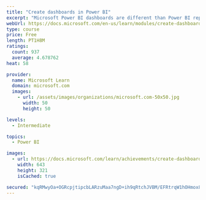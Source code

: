 ```yaml
---
title: "Create dashboards in Power BI"
excerpt: "Microsoft Power BI dashboards are different than Power BI reports. Dashboards allow report consumers to create a single artifact of directed data that is personalized just for them.  Dashboards can be comprised of pinned visuals that are taken from different reports. Where a Power BI report uses data from a single dataset, a Power BI dashboard can contain visuals from different datasets."
webUrl: https://docs.microsoft.com/en-us/learn/modules/create-dashboards-power-bi/
type: course
price: Free
length: PT1H8M
ratings:
  count: 937
  average: 4.678762
heat: 58

provider:
  name: Microsoft Learn
  domain: microsoft.com
  images:
    - url: /assets/images/organizations/microsoft.com-50x50.jpg
      width: 50
      height: 50

levels:
  - Intermediate

topics:
  - Power BI

images:
  - url: https://docs.microsoft.com/learn/achievements/create-dashboards-power-bi-social.png
    width: 643
    height: 321
    isCached: true

secured: "kqRMwyOa+OGRcpjtipcbLARzuMaa7ngD+ih9qRtchJVBM/EFRtrqW1hOHmox8vlDKyzisRFQvfE7+gqvCRaZpk3Yns5iIuHfMTba2KFibPQifO+lgtMXWnY8jC4Qt6Fy7nIgY6M4ev96zvhh6U6Xmu7R5NapQMTge4+9c5MwvYJG07b6VmvWDfGutB0bFaD5ygSzGkyl7/cm/HYYj7eA2NiKD8UrU+30XhS/hZSSOi7ovdKsSKeKYz6kWdwI+PVJ4/Tz6AELLh1tItAI+2E4hDvbpRE/5wMI1ckMuVIhlP747xoM1kDz5K4kz70D2F4ChJnF5MnqsFyyU05UIfwB5hu5rf5JD3ZjbQVLIzm1xn/JED2RJ+nOZ5Ds3R61TOPdxmn4yVX3bFoAj3nS4rCw8o6IVf8iWjs/P1zlXBTm0Bw=;bg6Cp+ORR58E1Io+XoIlfQ=="
---
```


